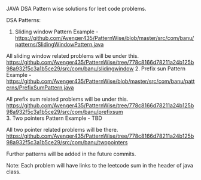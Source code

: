 JAVA DSA Pattern wise solutions for leet code problems.

DSA Patterns:
1. Sliding window
  Pattern Example - https://github.com/Avenger435/PatternWise/blob/master/src/com/banu/patterns/SlidingWindowPattern.java

All sliding window related problems will be under this.
   https://github.com/Avenger435/PatternWise/tree/778c8166d78211a24b125b98a932f5c3a1b5ce29/src/com/banu/slidingwindow
2. Prefix sun
   Pattern Example - https://github.com/Avenger435/PatternWise/blob/master/src/com/banu/patterns/PrefixSumPattern.java

All prefix sum related problems will be under this.
   https://github.com/Avenger435/PatternWise/tree/778c8166d78211a24b125b98a932f5c3a1b5ce29/src/com/banu/prefixsum  
3. Two pointers 
  Pattern Example - TBD
  
All two pointer related problems will be there.
   https://github.com/Avenger435/PatternWise/tree/778c8166d78211a24b125b98a932f5c3a1b5ce29/src/com/banu/twopointers

Further patterns will be added in the future commits.


Note: Each problem will have links to the leetcode sum in the header of java class.
